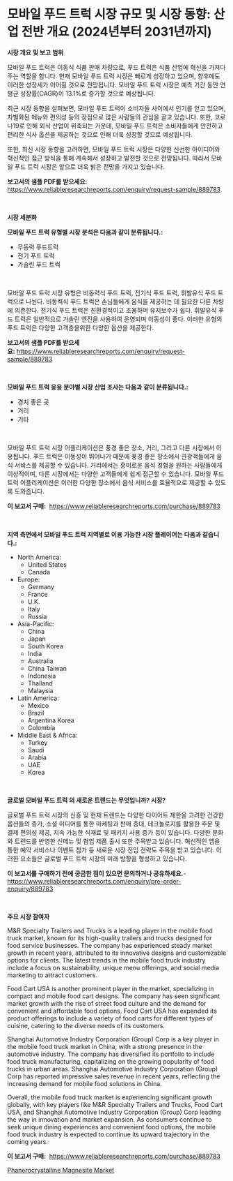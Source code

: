 <p><h1>모바일 푸드 트럭 시장 규모 및 시장 동향: 산업 전반 개요 (2024년부터 2031년까지)</h1></p><p><strong>시장 개요 및 보고 범위</strong></p>
<p><p>모바일 푸드 트럭은 이동식 식품 판매 차량으로, 푸드 트럭은 식품 산업에 혁신을 가져다 주는 역할을 합니다. 현재 모바일 푸드 트럭 시장은 빠르게 성장하고 있으며, 향후에도 이러한 성장세가 이어질 것으로 전망됩니다. 모바일 푸드 트럭 시장은 예측 기간 동안 연평균 성장률(CAGR)이 13.1%로 증가할 것으로 예상됩니다.</p><p>최근 시장 동향을 살펴보면, 모바일 푸드 트럭이 소비자들 사이에서 인기를 얻고 있으며, 차별화된 메뉴와 편의성 등의 장점으로 많은 사람들의 관심을 끌고 있습니다. 또한, 코로나19로 인해 외식 산업이 위축되는 가운데, 모바일 푸드 트럭은 소비자들에게 안전하고 편리한 식사 옵션을 제공하는 것으로 인해 더욱 성장할 것으로 예상됩니다.</p><p>또한, 최신 시장 동향을 고려하면, 모바일 푸드 트럭 시장은 다양한 신선한 아이디어와 혁신적인 접근 방식을 통해 계속해서 성장하고 발전할 것으로 전망됩니다. 따라서 모바일 푸드 트럭 시장은 앞으로 더욱 밝은 전망을 가지고 있습니다.</p></p>
<p><strong>보고서의 샘플 PDF를 받으세요:</strong> <a href="https://www.reliableresearchreports.com/enquiry/request-sample/889783">https://www.reliableresearchreports.com/enquiry/request-sample/889783</a></p>
<p>&nbsp;</p>
<p><strong>시장 세분화</strong></p>
<p><strong>모바일 푸드 트럭 유형별 시장 분석은 다음과 같이 분류됩니다.:</strong></p>
<p><ul><li>무동력 푸드트럭</li><li>전기 푸드 트럭</li><li>가솔린 푸드 트럭</li></ul></p>
<p>&nbsp;</p>
<p><p>모바일 푸드 트럭 시장 유형은 비동력식 푸드 트럭, 전기식 푸드 트럭, 휘발유식 푸드 트럭으로 나뉜다. 비동력식 푸드 트럭은 손님들에게 음식을 제공하는 데 필요한 다른 차량에 의존한다. 전기식 푸드 트럭은 친환경적이고 조용하며 유지보수가 쉽다. 휘발유식 푸드 트럭은 일반적으로 가솔린 엔진을 사용하여 운영되며 이동성이 좋다. 이러한 유형의 푸드 트럭은 다양한 고객층을위한 다양한 옵션을 제공한다.</p></p>
<p><strong>보고서의 샘플 PDF를 받으세요:</strong>&nbsp;<a href="https://www.reliableresearchreports.com/enquiry/request-sample/889783">https://www.reliableresearchreports.com/enquiry/request-sample/889783</a></p>
<p>&nbsp;</p>
<p><strong> 모바일 푸드 트럭 응용 분야별 시장 산업 조사는 다음과 같이 분류됩니다.:</strong></p>
<p><ul><li>경치 좋은 곳</li><li>거리</li><li>기타</li></ul></p>
<p>&nbsp;</p>
<p><p>모바일 푸드 트럭 시장 어플리케이션은 풍경 좋은 장소, 거리, 그리고 다른 시장에서 이용됩니다. 푸드 트럭은 이동성이 뛰어나기 때문에 풍경 좋은 장소에서 관광객들에게 음식 서비스를 제공할 수 있습니다. 거리에서는 흥미로운 음식 경험을 원하는 사람들에게 이상적이며, 다른 시장에서는 다양한 고객들에게 쉽게 접근할 수 있습니다. 모바일 푸드 트럭 어플리케이션은 이러한 다양한 장소에서 음식 서비스를 효율적으로 제공할 수 있도록 도와줍니다.</p></p>
<p><strong>이 보고서 구매:</strong>&nbsp; <a href="https://www.reliableresearchreports.com/purchase/889783">https://www.reliableresearchreports.com/purchase/889783</a></p>
<p>&nbsp;</p>
<p><strong>지역 측면에서 모바일 푸드 트럭 지역별로 이용 가능한 시장 플레이어는 다음과 같습니다.:</strong></p>
<p><ul>
    <li>
        North America:
        <ul>
            <li>United States</li>
            <li>Canada</li>
        </ul>
    </li>
    <li>
        Europe:
        <ul>
            <li>Germany</li>
            <li>France</li>
            <li>U.K.</li>
            <li>Italy</li>
            <li>Russia</li>
        </ul>
    </li>
    <li>
        Asia-Pacific:
        <ul>
            <li>China</li>
            <li>Japan</li>
            <li>South Korea</li>
            <li>India</li>
            <li>Australia</li>
            <li>China Taiwan</li>
            <li>Indonesia</li>
            <li>Thailand</li>
            <li>Malaysia</li>
        </ul>
    </li>
    <li>
        Latin America:
        <ul>
            <li>Mexico</li>
            <li>Brazil</li>
            <li>Argentina Korea</li>
            <li>Colombia</li>
        </ul>
    </li>
    <li>
        Middle East & Africa:
        <ul>
            <li>Turkey</li>
            <li>Saudi</li>
            <li>Arabia</li>
            <li>UAE</li>
            <li>Korea</li>
        </ul>
    </li>
    </ul></p>
<p>&nbsp;</p>
<p><strong>글로벌 모바일 푸드 트럭 의 새로운 트렌드는 무엇입니까? 시장?</strong></p>
<p><p>글로벌 푸드 트럭 시장의 신흥 및 현재 트렌드는 다양한 다이어트 제한을 고려한 건강한 옵션들의 증가, 소셜 미디어를 통한 마케팅과 판매 증대, 테크놀로지를 활용한 주문 및 결제 편의성 제공, 지속 가능한 식재료 및 패키지 사용 증가 등이 있습니다. 다양한 문화와 트렌드를 반영한 신메뉴 및 협업 제품 출시 또한 주목받고 있습니다. 혁신적인 앱을 통한 예약 서비스나 이벤트 참가 등 새로운 시장 진입 전략도 주목을 받고 있습니다. 이러한 요소들은 글로벌 푸드 트럭 시장의 미래 방향을 형성하고 있습니다.</p></p>
<p><strong>이 보고서를 구매하기 전에 궁금한 점이 있으면 문의하거나 공유하세요.</strong>- <a href="https://www.reliableresearchreports.com/enquiry/pre-order-enquiry/889783">https://www.reliableresearchreports.com/enquiry/pre-order-enquiry/889783</a></p>
<p>&nbsp;</p>
<p><strong>주요 시장 참여자</strong></p>
<p><p>M&R Specialty Trailers and Trucks is a leading player in the mobile food truck market, known for its high-quality trailers and trucks designed for food service businesses. The company has experienced steady market growth in recent years, attributed to its innovative designs and customizable options for clients. The latest trends in the mobile food truck industry include a focus on sustainability, unique menu offerings, and social media marketing to attract customers.</p><p>Food Cart USA is another prominent player in the market, specializing in compact and mobile food cart designs. The company has seen significant market growth with the rise of street food culture and the demand for convenient and affordable food options. Food Cart USA has expanded its product offerings to include a variety of food carts for different types of cuisine, catering to the diverse needs of its customers.</p><p>Shanghai Automotive Industry Corporation (Group) Corp is a key player in the mobile food truck market in China, with a strong presence in the automotive industry. The company has diversified its portfolio to include food truck manufacturing, capitalizing on the growing popularity of food trucks in urban areas. Shanghai Automotive Industry Corporation (Group) Corp has reported impressive sales revenue in recent years, reflecting the increasing demand for mobile food solutions in China.</p><p>Overall, the mobile food truck market is experiencing significant growth globally, with key players like M&R Specialty Trailers and Trucks, Food Cart USA, and Shanghai Automotive Industry Corporation (Group) Corp leading the way in innovation and market expansion. As consumers continue to seek unique dining experiences and convenient food options, the mobile food truck industry is expected to continue its upward trajectory in the coming years.</p></p>
<p><strong>이 보고서 구매:</strong>&nbsp;&nbsp;<a href="https://www.reliableresearchreports.com/purchase/889783">https://www.reliableresearchreports.com/purchase/889783</a></p>
<p><p><a href="https://github.com/Glendatilghmankmgz0rbhwpy/Market-Research-Report-List-1/blob/main/phanerocrystalline-magnesite-market.md">Phanerocrystalline Magnesite Market</a></p></p>
